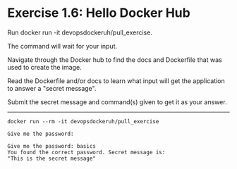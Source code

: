 # Exercise 1.6: Hello Docker Hub

Run docker run -it devopsdockeruh/pull_exercise.

The command will wait for your input.

Navigate through the Docker hub to find the docs and Dockerfile that was used to create the image.

Read the Dockerfile and/or docs to learn what input will get the application to answer a "secret message".

Submit the secret message and command(s) given to get it as your answer.

---
```
docker run --rm -it devopsdockeruh/pull_exercise
```
```
Give me the password:
```
```
Give me the password: basics
You found the correct password. Secret message is:
"This is the secret message"
```
